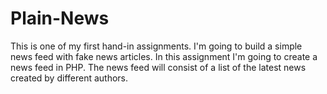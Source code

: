 # Plain-News
This is one of my first hand-in assignments. I'm going to build a simple news feed with fake news articles.
In this assignment I'm going to create a news feed in PHP.
The news feed will consist of a list of the latest news created by different authors.
